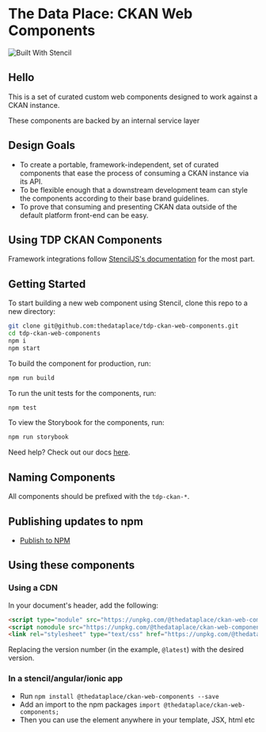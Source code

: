 # The Data Place: CKAN Web Components

![Built With Stencil](https://img.shields.io/badge/-Built%20With%20Stencil-16161d.svg?logo=data%3Aimage%2Fsvg%2Bxml%3Bbase64%2CPD94bWwgdmVyc2lvbj0iMS4wIiBlbmNvZGluZz0idXRmLTgiPz4KPCEtLSBHZW5lcmF0b3I6IEFkb2JlIElsbHVzdHJhdG9yIDE5LjIuMSwgU1ZHIEV4cG9ydCBQbHVnLUluIC4gU1ZHIFZlcnNpb246IDYuMDAgQnVpbGQgMCkgIC0tPgo8c3ZnIHZlcnNpb249IjEuMSIgaWQ9IkxheWVyXzEiIHhtbG5zPSJodHRwOi8vd3d3LnczLm9yZy8yMDAwL3N2ZyIgeG1sbnM6eGxpbms9Imh0dHA6Ly93d3cudzMub3JnLzE5OTkveGxpbmsiIHg9IjBweCIgeT0iMHB4IgoJIHZpZXdCb3g9IjAgMCA1MTIgNTEyIiBzdHlsZT0iZW5hYmxlLWJhY2tncm91bmQ6bmV3IDAgMCA1MTIgNTEyOyIgeG1sOnNwYWNlPSJwcmVzZXJ2ZSI%2BCjxzdHlsZSB0eXBlPSJ0ZXh0L2NzcyI%2BCgkuc3Qwe2ZpbGw6I0ZGRkZGRjt9Cjwvc3R5bGU%2BCjxwYXRoIGNsYXNzPSJzdDAiIGQ9Ik00MjQuNywzNzMuOWMwLDM3LjYtNTUuMSw2OC42LTkyLjcsNjguNkgxODAuNGMtMzcuOSwwLTkyLjctMzAuNy05Mi43LTY4LjZ2LTMuNmgzMzYuOVYzNzMuOXoiLz4KPHBhdGggY2xhc3M9InN0MCIgZD0iTTQyNC43LDI5Mi4xSDE4MC40Yy0zNy42LDAtOTIuNy0zMS05Mi43LTY4LjZ2LTMuNkgzMzJjMzcuNiwwLDkyLjcsMzEsOTIuNyw2OC42VjI5Mi4xeiIvPgo8cGF0aCBjbGFzcz0ic3QwIiBkPSJNNDI0LjcsMTQxLjdIODcuN3YtMy42YzAtMzcuNiw1NC44LTY4LjYsOTIuNy02OC42SDMzMmMzNy45LDAsOTIuNywzMC43LDkyLjcsNjguNlYxNDEuN3oiLz4KPC9zdmc%2BCg%3D%3D&colorA=16161d&style=flat-square)

## Hello

This is a set of curated custom web components designed to work against a CKAN instance.

These components are backed by an internal service layer

## Design Goals

- To create a portable, framework-independent, set of curated components that ease the process of consuming a CKAN instance via its API.
- To be flexible enough that a downstream development team can style the components according to their base brand guidelines.
- To prove that consuming and presenting CKAN data outside of the default platform front-end can be easy.

## Using TDP CKAN Components

Framework integrations follow [StencilJS's documentation](https://stenciljs.com/docs/overview) for the most part.

## Getting Started

To start building a new web component using Stencil, clone this repo to a new directory:

```bash
git clone git@github.com:thedataplace/tdp-ckan-web-components.git
cd tdp-ckan-web-components
npm i
npm start
```

To build the component for production, run:

```bash
npm run build
```

To run the unit tests for the components, run:

```bash
npm test
```

To view the Storybook for the components, run:

```bash
npm run storybook
```

Need help? Check out our docs [here](https://stenciljs.com/docs/my-first-component).

## Naming Components

All components should be prefixed with the `tdp-ckan-*`.

## Publishing updates to npm

- [Publish to NPM](https://docs.npmjs.com/getting-started/publishing-npm-packages)

## Using these components

### Using a CDN

In your document's header, add the following:

```html
<script type="module" src="https://unpkg.com/@thedataplace/ckan-web-components@latest/dist/tdp-ckan-web-components/tdp-ckan-web-components.esm.js" crossorigin></script>
<script nomodule src="https://unpkg.com/@thedataplace/ckan-web-components@latest/dist/tdp-ckan-web-components/tdp-ckan-web-components.js"></script>
<link rel="stylesheet" type="text/css" href="https://unpkg.com/@thedataplace/ckan-web-components@latest/dist/tdp-ckan-web-components/tdp-ckan-web-components.css" />
```

Replacing the version number (in the example, `@latest`) with the desired version.

### In a stencil/angular/ionic app

- Run `npm install @thedataplace/ckan-web-components --save`
- Add an import to the npm packages `import @thedataplace/ckan-web-components;`
- Then you can use the element anywhere in your template, JSX, html etc
